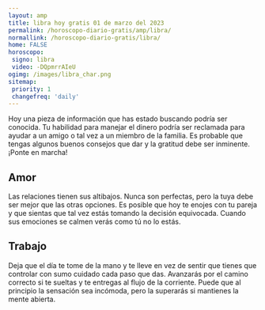 ```yaml
---
layout: amp
title: libra hoy gratis 01 de marzo del 2023 
permalink: /horoscopo-diario-gratis/amp/libra/
normallink: /horoscopo-diario-gratis/libra/
home: FALSE
horoscopo:
 signo: libra
 video: -DQpmrrAIeU
ogimg: /images/libra_char.png
sitemap:
 priority: 1
 changefreq: 'daily'
---
```



Hoy una pieza de información que has estado buscando podría ser conocida. Tu habilidad para manejar el dinero podría ser reclamada para ayudar a un amigo o tal vez a un miembro de la familia. Es probable que tengas algunos buenos consejos que dar y la gratitud debe ser inminente. ¡Ponte en marcha!

## Amor

Las relaciones tienen sus altibajos. Nunca son perfectas, pero la tuya debe ser mejor que las otras opciones. Es posible que hoy te enojes con tu pareja y que sientas que tal vez estás tomando la decisión equivocada. Cuando sus emociones se calmen verás como tú no lo estás.

## Trabajo

Deja que el día te tome de la mano y te lleve en vez de sentir que tienes que controlar con sumo cuidado cada paso que das. Avanzarás por el camino correcto si te sueltas y te entregas al flujo de la corriente. Puede que al principio la sensación sea incómoda, pero la superarás si mantienes la mente abierta.